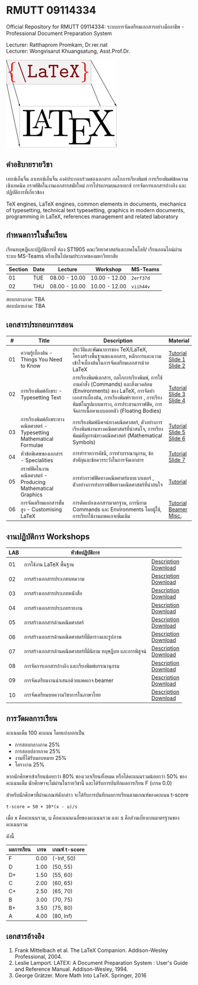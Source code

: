# RMUTT 09114334
Official Repository for RMUTT 09114334: ระบบการจัดเตรียมเอกสารอย่างมืออาชีพ -  Professional Document Preparation System

Lecturer: Ratthaprom Promkam, Dr.rer.nat <br>
Lecturer: Wongvisarut Khuangsatung, Asst.Prof.Dr.

![LaTeX Cover](/materials/latex_cover.jpg)


## คำอธิบายรายวิชา

เทกซ์เอ็นจิ้น ลาเทกซ์เอ็นจิ้น องค์ประกอบร่วมของเอกสาร กลไกการเรียงพิมพ์ การเรียงพิมพ์ข้อความเชิงเทคนิค กราฟฟิคในงานเอกสารสมัยใหม่ การโปรแกรมบนลาเทกซ์ การจัดการเอกสารอ้างอิง และปฏิบัติการที่เกี่ยวข้อง

TeX engines, LaTeX engines, common elements in documents, mechanics of typesetting, technical text typesetting, graphics in modern documents, programming in LaTeX, references management and related laboratory

## กำหนดการในชั้นเรียน

เรียนทฤษฎีและปฏิบัติการที่ ห้อง ST1905 คณะวิทยาศาสตร์และเทคโนโลยี/ เรียนออนไลน์ผ่านระบบ MS-Teams หรือเป็นไปตามประกาศของมหาวิทยาลัย

|Section|   Date | Lecture | Workshop | MS-Teams |
|-------|--------|---------|----------|----------|
| 01    |TUE | 08.00 - 10.00 | 10.00 - 12.00 | `2erf37d` |
| 02    |THU | 08.00 - 10.00 | 10.00 - 12.00 | `viih44v` |


สอบกลางภาค: TBA <br>
สอบปลายภาค: TBA 

## เอกสารประกอบการสอน

| #  | Title    |   Description | Material |
|---|----------|---------------|----------|
|01 | ความรู้เบื้องต้น - Things You Need to Know | ประวัติและพัฒนาการของ TeX/LaTeX, โครงสร้างพื้นฐานของเอกสาร, หลักการและความเข้าใจเบื้องต้นในการจัดเตรียมเอกสารด้วย LaTeX | [Tutorial](/materials/ch_01.pdf) <br> [Slide 1](./materials/slides/introduction.pdf) <br> [Slide 2](./materials/slides/basics.pdf)    |
|02 | การเรียงพิมพ์อักขระ - Typesetting Text | การเรียงพิมพ์เอกสาร, กลไกการเรียงพิมพ์, การใช้งานคำสั่ง (Commands) และสิ่งแวดล้อม (Environments) ของ LaTeX, การจัดทำเอกสารเบื้องต้น, การเรียงพิมพ์รายการ , การเรียงพิมพ์ในรูปแบบตาราง, การประสานกราฟฟิค, การจัดการเนื้อหาแบบลอยตัว (Floating Bodies) | [Tutorial](/materials/ch_02.pdf) <br> [Slide 3](./materials/slides/structure.pdf) <br> [Slide 4](./materials/slides/figure.pdf) |
|03 | การเรียงพิมพ์อักขระทางคณิตศาสตร์ - Typesetting Mathematical Formulae | การเรียงพิมพ์นิพจน์ทางคณิตศาสตร์, ตัวอย่างการเรียงพิมพ์งานทางคณิตศาสตร์ที่น่าสนใจ, การเรียงพิมม์สัญกรณ์ทางคณิตศาสตร์ (Mathematical Symbols) | [Tutorial](/materials/ch_03.pdf) <br> [Slide 5](./materials/slides/basic_math.pdf) <br> [Slide 6](./materials/slides/theorem.pdf) |
|04 | หัวข้อพิเศษของเอกสาร - Specialities | การทำรายการดัชนี, การทำบรรณานุกรม, ข้อสำคัญและข้อควรระวังในการจัดเอกสาร | [Tutorial](/materials/ch_04.pdf) <br> [Slide 7](./materials/slides/references.pdf) |
|05 | กราฟฟิคในงานคณิตศาสตร์ - Producing Mathematical Graphics | การทำกราฟฟิคทางคณิตศาตร์แบบเวกเตอร์ , ตัวอย่างการทำกราฟฟิคทางคณิตศาสตร์ที่น่าสนใจ | [Tutorial](/materials/ch_05.pdf) |
|06 | การจัดเตรียมเอกสารขั้นสูง - Customising LaTeX | การดัดแปลงเอกสารมาตรฐาน, การนิยาม Commands และ Environments โดยผู้ใช้, การเรียกใช้งานแพคเกจเพิ่มเติม | [Tutorial](/materials/ch_06.pdf) <br> [Beamer](./materials/slides/beamer.pdf) <br> [Misc.](./materials/slides/misc.pdf) |


## งานปฏิบัติการ Workshops

| LAB |    หัวข้อปฏิบัติการ  |       |
|-----|-----------------|-------|
| 01 | การใช้งาน LaTeX พื้นฐาน | [Description](./workshops/01/) <br> [Download](./workshops/01/doc.pdf) |
| 02 | การสร้างเอกสารประเภทบทความ | [Description](./workshops/02/) <br> [Download](./workshops/02/doc.pdf) |
| 03 | การสร้างเอกสารประเภทหนังสือ | [Description](./workshops/03/) <br> [Download](./workshops/03/doc.pdf) |
| 04 | การสร้างเอกสารประเภทรายงาน | [Description](./workshops/04/) <br> [Download](./workshops/04/doc.pdf) |
| 05 | การสร้างเอกสารด้านคณิตศาสตร์ | [Description](./workshops/05/) <br> [Download](./workshops/05/doc.pdf) |
| 06 | การสร้างเอกสารด้านคณิตศาสตร์ที่มีตารางและรูปภาพ | [Description](./workshops/06/) <br> [Download](./workshops/06/doc.pdf) |
| 07 | การสร้างเอกสารด้านคณิตศาสตร์ที่มีนิยาม ทฤษฎีบท และการพิสูจน์| [Description](./workshops/07/) <br> [Download](./workshops/07/doc.pdf) |
| 08 | การจัดการเอกสารอ้างอิง และเรียงพิมพ์บรรณานุกรม| [Description](./workshops/08/) <br> [Download](./workshops/08/doc.pdf) |
| 09 | การจัดเตรียมงานนำเสนอด้วยแพคเกจ beamer| [Description](./workshops/09/) <br> [Download](./workshops/09/doc.pdf) |
| 10 | การจัดเตรียมบทความวิชาการในภาษาไทย| [Description](./workshops/10/) <br> [Download](./workshops/10/doc.pdf) |



## การวัดผลการเรียน
คะแนนเต็ม 100 คะแนน โดยแบ่งออกเป็น
- การสอบกลางภาค 25%
- การสอบปลายภาค 25%
- งานที่ได้รับมอบหมาย 25%
- โครงงาน 25%

หากนักศึกษาเข้าเรียนน้อยกว่า 80% ของเวลาเรียนทั้งหมด
หรือได้คะแนนรวมน้อยกว่า 50% ของคะแนนเต็ม นักศึกษาจะไม่ผ่านในรายวิชานี้ และได้รับการบันทึกผลการเรียน F (เกรด 0.0) 

สำหรับนักศึกษาที่ผ่านเกณฑ์ดังกล่าว จะได้รับการบันทึกผลการเรียนตามเกณฑ์ของคะแนน t-score 

```
t-score = 50 + 10*(x - u)/s
```
เมื่อ x คือคะแนนรวม, u คือคะแนนเฉลี่ยของคะแนนรวม และ s คือส่วนเบี่ยงเบนมาตรฐานของคะแนนรวม

ดังนี้

| ผลการเรียน | เกรด | เกณฑ์ t-score |
|---------|------|--------------|
| F | 0.00 | (-Inf, 50) | 
| D | 1.00 | [50, 55) | 
| D+ | 1.50 | [55, 60) | 
| C | 2.00 | [60, 65) |
| C+ | 2.50 | [65, 70) |
| B | 3.00 | [70, 75) |
| B+ | 3.50 | [75, 80) |
| A | 4.00 | [80, Inf) |

## เอกสารอ้างอิง

1. Frank Mittelbach et al. The LaTeX Companion. Addison-Wesley Professional, 2004.
2. Leslie Lamport. LATEX: A Document Preparation System : User's Guide and Reference Manual. Addison-Wesley, 1994.
3. George Grätzer. More Math Into LaTeX. Springer, 2016
